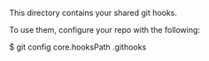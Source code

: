 This directory contains your shared git hooks.

To use them, configure your repo with the following:

  $ git config core.hooksPath .githooks

